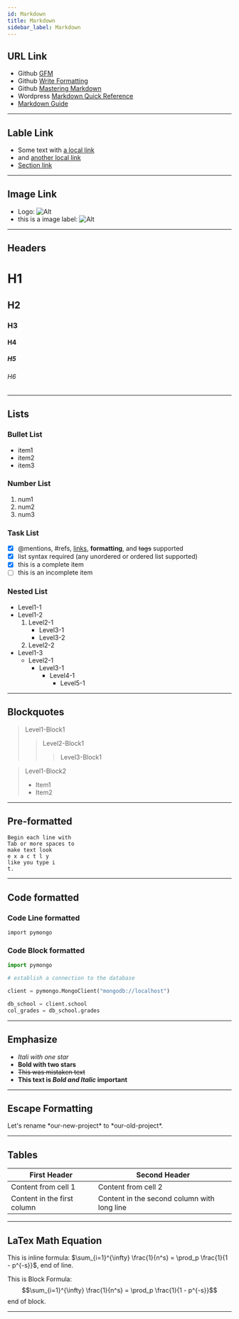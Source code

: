 ```yaml
---
id: Markdown
title: Markdown
sidebar_label: Markdown
---
```


## URL Link

- Github [GFM](https://github.github.com/gfm/)
- Github [Write Formatting](https://help.github.com/en/articles/basic-writing-and-formatting-syntax)
- Github [Mastering Markdown](https://guides.github.com/features/mastering-markdown/)
- Wordpress [Markdown Quick Reference](https://en.support.wordpress.com/markdown-quick-reference/)
- [Markdown Guide](https://www.markdownguide.org/)

---

## Lable Link

- Some text with [a local link][1]
- and [another local link][2]
- [Section link](#emphasize)

---

## Image Link

- Logo: ![Alt](/img/Markdown-Markdown.png "Markdown Logo")
- this is a image label: ![Alt][3]

---

## Headers

# H1

## H2

### H3

#### H4

##### H5

###### H6

---

## Lists

### Bullet List

- item1
- item2
- item3

### Number List

1. num1
2. num2
3. num3

### Task List

- [x] @mentions, #refs, [links](), **formatting**, and <del>tags</del> supported
- [x] list syntax required (any unordered or ordered list supported)
- [x] this is a complete item
- [ ] this is an incomplete item

### Nested List

- Level1-1
- Level1-2
  1. Level2-1
     - Level3-1
     - Level3-2
  2. Level2-2
- Level1-3
  - Level2-1
    - Level3-1
      - Level4-1
        - Level5-1

---

## Blockquotes

> Level1-Block1
>
> > Level2-Block1
> >
> > > Level3-Block1

> Level1-Block2
>
> - Item1
> - Item2

---

## Pre-formatted

    Begin each line with
    Tab or more spaces to
    make text look
    e x a c t l y
    like you type i
    t.

---

## Code formatted

### Code Line formatted

`import pymongo`

### Code Block formatted

```python
import pymongo

# establish a connection to the database

client = pymongo.MongoClient("mongodb://localhost")

db_school = client.school
col_grades = db_school.grades
```

---

## Emphasize

- _Itali with one star_
- **Bold with two stars**
- ~~This was mistaken text~~
- **This text is _Bold and Italic_ important**

---

## Escape Formatting

Let's rename \*our-new-project\* to \*our-old-project\*.

---

## Tables

| First Header                | Second Header                               |
| --------------------------- | ------------------------------------------- |
| Content from cell 1         | Content from cell 2                         |
| Content in the first column | Content in the second column with long line |

---

## LaTex Math Equation

This is inline formula: $\sum_{i=1}^{\infty} \frac{1}{n^s} = \prod_p \frac{1}{1 - p^{-s}}$, end of line.

This is Block Formula:
$$\sum_{i=1}^{\infty} \frac{1}{n^s} = \prod_p \frac{1}{1 - p^{-s}}$$
end of block.

---

[1]: http://google.com/ "Google"
[2]: http://youtube.com/ "Youtube"
[3]: /img/Markdown-logo.png "Markdown-logo.png"
